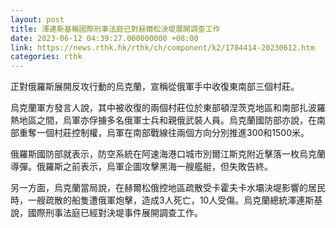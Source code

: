 ```yaml
---
layout: post
title: 澤連斯基稱國際刑事法庭已對赫爾松決堤展開調查工作
date: 2023-06-12 04:39:27.000000000 +08:00
link: https://news.rthk.hk/rthk/ch/component/k2/1704414-20230612.htm
categories: rthk
---
```


正對俄羅斯展開反攻行動的烏克蘭，宣稱從俄軍手中收復東南部三個村莊。

烏克蘭軍方發言人說，其中被收復的兩個村莊位於東部頓涅茨克地區和南部扎波羅熱地區之間，烏軍亦俘擄多名俄軍士兵和親俄武裝人員。烏克蘭國防部亦說，在南部重奪一個村莊控制權，烏軍在南部戰線往兩個方向分別推進300和1500米。

俄羅斯國防部就表示，防空系統在阿速海港口城市別爾江斯克附近擊落一枚烏克蘭導彈。俄羅斯之前表示，烏軍企圖攻擊黑海一艘艦艇，但失敗告終。

另一方面，烏克蘭當局說，在赫爾松俄控地區疏散受卡霍夫卡水壩決堤影響的居民時，一艘疏散的船隻遭俄軍炮擊，造成3人死亡，10人受傷。烏克蘭總統澤連斯基說，國際刑事法庭已經對決堤事件展開調查工作。
